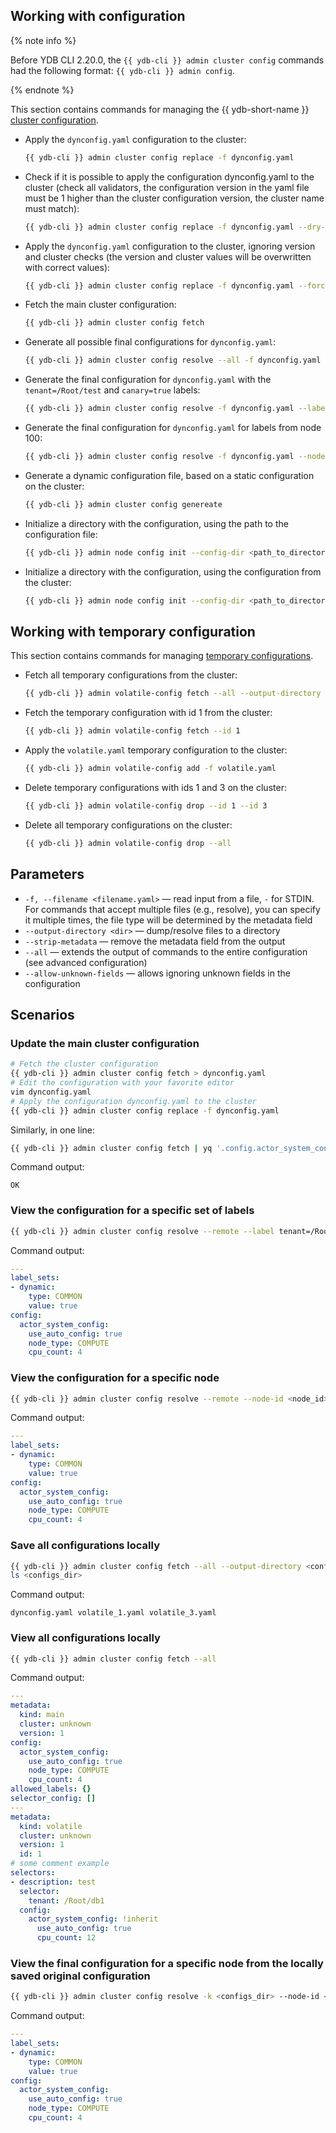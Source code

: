 ## Working with configuration

{% note info %}

Before YDB CLI 2.20.0, the `{{ ydb-cli }} admin cluster config` commands had the following format: `{{ ydb-cli }} admin config`.

{% endnote %}

This section contains commands for managing the {{ ydb-short-name }} [cluster configuration](../../maintenance/manual/config-overview.md).

- Apply the `dynconfig.yaml` configuration to the cluster:

    ```bash
    {{ ydb-cli }} admin cluster config replace -f dynconfig.yaml
    ```

- Check if it is possible to apply the configuration dynconfig.yaml to the cluster (check all validators, the configuration version in the yaml file must be 1 higher than the cluster configuration version, the cluster name must match):

    ```bash
    {{ ydb-cli }} admin cluster config replace -f dynconfig.yaml --dry-run
    ```

- Apply the `dynconfig.yaml` configuration to the cluster, ignoring version and cluster checks (the version and cluster values will be overwritten with correct values):

    ```bash
    {{ ydb-cli }} admin cluster config replace -f dynconfig.yaml --force
    ```

- Fetch the main cluster configuration:

    ```bash
    {{ ydb-cli }} admin cluster config fetch
    ```

- Generate all possible final configurations for `dynconfig.yaml`:

    ```bash
    {{ ydb-cli }} admin cluster config resolve --all -f dynconfig.yaml
    ```

- Generate the final configuration for `dynconfig.yaml` with the `tenant=/Root/test` and `canary=true` labels:

    ```bash
    {{ ydb-cli }} admin cluster config resolve -f dynconfig.yaml --label tenant=/Root/test --label canary=true
    ```

- Generate the final configuration for `dynconfig.yaml` for labels from node 100:

    ```bash
    {{ ydb-cli }} admin cluster config resolve -f dynconfig.yaml --node-id 100
    ```

- Generate a dynamic configuration file, based on a static configuration on the cluster:

    ```bash
    {{ ydb-cli }} admin cluster config genereate
    ```

- Initialize a directory with the configuration, using the path to the configuration file:

    ```bash
    {{ ydb-cli }} admin node config init --config-dir <path_to_directory> --from-config <path_to_configuration_file>
    ```

- Initialize a directory with the configuration, using the configuration from the cluster:

    ```bash
    {{ ydb-cli }} admin node config init --config-dir <path_to_directory> --seed-node <cluster_node_endpoint>
    ```

## Working with temporary configuration

This section contains commands for managing [temporary configurations](../../maintenance/manual/dynamic-config-volatile-config.md).

- Fetch all temporary configurations from the cluster:

    ```bash
    {{ ydb-cli }} admin volatile-config fetch --all --output-directory <dir>
    ```

- Fetch the temporary configuration with id 1 from the cluster:

    ```bash
    {{ ydb-cli }} admin volatile-config fetch --id 1
    ```

- Apply the `volatile.yaml` temporary configuration to the cluster:

    ```bash
    {{ ydb-cli }} admin volatile-config add -f volatile.yaml
    ```

- Delete temporary configurations with ids 1 and 3 on the cluster:

    ```bash
    {{ ydb-cli }} admin volatile-config drop --id 1 --id 3
    ```

- Delete all temporary configurations on the cluster:

    ```bash
    {{ ydb-cli }} admin volatile-config drop --all
    ```

## Parameters

* `-f, --filename <filename.yaml>` — read input from a file, `-` for STDIN. For commands that accept multiple files (e.g., resolve), you can specify it multiple times, the file type will be determined by the metadata field
* `--output-directory <dir>` — dump/resolve files to a directory
* `--strip-metadata` — remove the metadata field from the output
* `--all` — extends the output of commands to the entire configuration (see advanced configuration)
* `--allow-unknown-fields` — allows ignoring unknown fields in the configuration

## Scenarios

### Update the main cluster configuration

```bash
# Fetch the cluster configuration
{{ ydb-cli }} admin cluster config fetch > dynconfig.yaml
# Edit the configuration with your favorite editor
vim dynconfig.yaml
# Apply the configuration dynconfig.yaml to the cluster
{{ ydb-cli }} admin cluster config replace -f dynconfig.yaml
```

Similarly, in one line:

```bash
{{ ydb-cli }} admin cluster config fetch | yq '.config.actor_system_config.scheduler.resolution = 128' | {{ ydb-cli }} admin cluster config replace -f -
```

Command output:

```text
OK
```

### View the configuration for a specific set of labels

```bash
{{ ydb-cli }} admin cluster config resolve --remote --label tenant=/Root/db1 --label canary=true
```

Command output:

```yaml
---
label_sets:
- dynamic:
    type: COMMON
    value: true
config:
  actor_system_config:
    use_auto_config: true
    node_type: COMPUTE
    cpu_count: 4
```

### View the configuration for a specific node

```bash
{{ ydb-cli }} admin cluster config resolve --remote --node-id <node_id>
```

Command output:

```yaml
---
label_sets:
- dynamic:
    type: COMMON
    value: true
config:
  actor_system_config:
    use_auto_config: true
    node_type: COMPUTE
    cpu_count: 4
```

### Save all configurations locally

```bash
{{ ydb-cli }} admin cluster config fetch --all --output-directory <configs_dir>
ls <configs_dir>
```

Command output:

```text
dynconfig.yaml volatile_1.yaml volatile_3.yaml
```

### View all configurations locally

```bash
{{ ydb-cli }} admin cluster config fetch --all
```

Command output:

```yaml
---
metadata:
  kind: main
  cluster: unknown
  version: 1
config:
  actor_system_config:
    use_auto_config: true
    node_type: COMPUTE
    cpu_count: 4
allowed_labels: {}
selector_config: []
---
metadata:
  kind: volatile
  cluster: unknown
  version: 1
  id: 1
# some comment example
selectors:
- description: test
  selector:
    tenant: /Root/db1
  config:
    actor_system_config: !inherit
      use_auto_config: true
      cpu_count: 12
```

### View the final configuration for a specific node from the locally saved original configuration

```bash
{{ ydb-cli }} admin cluster config resolve -k <configs_dir> --node-id <node_id>
```

Command output:

```yaml
---
label_sets:
- dynamic:
    type: COMMON
    value: true
config:
  actor_system_config:
    use_auto_config: true
    node_type: COMPUTE
    cpu_count: 4
```
